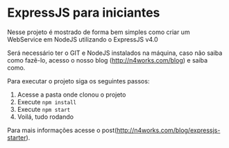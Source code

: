 # ExpressJS para iniciantes

Nesse projeto é mostrado de forma bem simples como criar um WebService em NodeJS utilizando o ExpressJS v4.0

Será necessário ter o GIT e NodeJS instalados na máquina, caso não saiba como fazê-lo, acesso o nosso blog (http://n4works.com/blog) e saiba como.

Para executar o projeto siga os seguintes passos:
1. Acesse a pasta onde clonou o projeto
2. Execute ```npm install```
3. Execute ```npm start```
4. Voilá, tudo rodando

Para mais informações acesse o post(http://n4works.com/blog/expressjs-starter).
